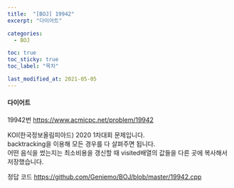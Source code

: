 ```yaml
---
title:  "[BOJ] 19942"
excerpt: "다이어트"

categories:
  - BOJ

toc: true
toc_sticky: true
toc_label: "목차"

last_modified_at: 2021-05-05
---
```


#### 다이어트

19942번 <https://www.acmicpc.net/problem/19942>

KOI(한국정보올림피아드) 2020 1차대회 문제입니다.<br>
backtracking을 이용해 모든 경우를 다 살펴주면 됩니다.<br>
어떤 음식을 썼는지는 최소비용을 갱신할 때 visited배열의 값들을 다른 곳에 복사해서 저장했습니다.

정답 코드 <https://github.com/Geniemo/BOJ/blob/master/19942.cpp>